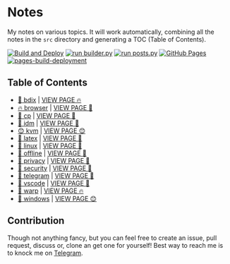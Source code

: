 # Notes

My notes on various topics. It will work automatically, combining all the notes in the `src` directory and generating a TOC (Table of Contents).

[![Build and Deploy](https://github.com/SharafatKarim/notes/actions/workflows/action.yml/badge.svg)](https://github.com/SharafatKarim/notes/actions/workflows/action.yml)
[![run builder.py](https://github.com/SharafatKarim/notes/actions/workflows/action.yml/badge.svg)](https://github.com/SharafatKarim/notes/actions/workflows/action.yml)
[![run posts.py](https://github.com/SharafatKarim/notes/actions/workflows/posts.yml/badge.svg)](https://github.com/SharafatKarim/notes/actions/workflows/posts.yml)
[![GitHub Pages](https://github.com/SharafatKarim/notes/actions/workflows/gh-pages.yml/badge.svg)](https://github.com/SharafatKarim/notes/actions/workflows/gh-pages.yml)
[![pages-build-deployment](https://github.com/SharafatKarim/notes/actions/workflows/pages/pages-build-deployment/badge.svg)](https://github.com/SharafatKarim/notes/actions/workflows/pages/pages-build-deployment)


## Table of Contents

- [🌟 bdix](src/bdix.md) | <a href='https://sharafat.is-a.dev/notes/bdix' target='_blank'>VIEW PAGE 🔥</a>
- [🔥 browser](src/browser.md) | <a href='https://sharafat.is-a.dev/notes/browser' target='_blank'>VIEW PAGE 🌈</a>
- [🎉 cp](src/cp.md) | <a href='https://sharafat.is-a.dev/notes/cp' target='_blank'>VIEW PAGE 🌈</a>
- [🎸 idm](src/idm.md) | <a href='https://sharafat.is-a.dev/notes/idm' target='_blank'>VIEW PAGE 🍕</a>
- [😊 kvm](src/kvm.md) | <a href='https://sharafat.is-a.dev/notes/kvm' target='_blank'>VIEW PAGE 😊</a>
- [🚀 latex](src/latex.md) | <a href='https://sharafat.is-a.dev/notes/latex' target='_blank'>VIEW PAGE 🚀</a>
- [🤖 linux](src/linux.md) | <a href='https://sharafat.is-a.dev/notes/linux' target='_blank'>VIEW PAGE 🌟</a>
- [👾 offline](src/offline.md) | <a href='https://sharafat.is-a.dev/notes/offline' target='_blank'>VIEW PAGE 👾</a>
- [🎸 privacy](src/privacy.md) | <a href='https://sharafat.is-a.dev/notes/privacy' target='_blank'>VIEW PAGE 🚀</a>
- [🌟 security](src/security.md) | <a href='https://sharafat.is-a.dev/notes/security' target='_blank'>VIEW PAGE 👾</a>
- [🤖 telegram](src/telegram.md) | <a href='https://sharafat.is-a.dev/notes/telegram' target='_blank'>VIEW PAGE 🌟</a>
- [🤖 vscode](src/vscode.md) | <a href='https://sharafat.is-a.dev/notes/vscode' target='_blank'>VIEW PAGE 🍕</a>
- [🤖 warp](src/warp.md) | <a href='https://sharafat.is-a.dev/notes/warp' target='_blank'>VIEW PAGE 🔥</a>
- [🎸 windows](src/windows.md) | <a href='https://sharafat.is-a.dev/notes/windows' target='_blank'>VIEW PAGE 😊</a>

## Contribution

Though not anything fancy, but you can feel free to create an issue, pull request, discuss or, clone an get one for yourself!
Best way to reach me is to knock me on [Telegram](https://t.me/SharafatKarim).

